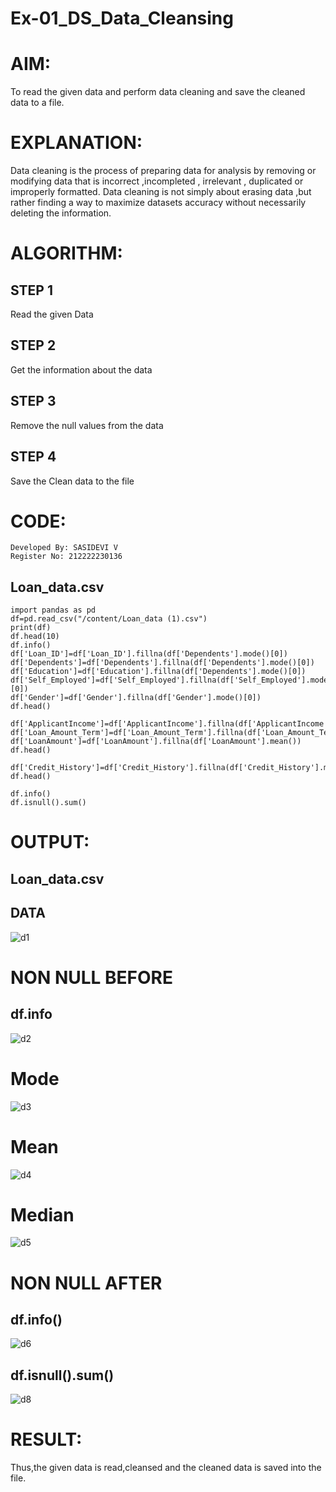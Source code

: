# Ex-01_DS_Data_Cleansing
# AIM:
To read the given data and perform data cleaning and save the cleaned data to a file.

# EXPLANATION:
Data cleaning is the process of preparing data for analysis by removing or modifying data that is incorrect ,incompleted , irrelevant , duplicated or improperly formatted. Data cleaning is not simply about erasing data ,but rather finding a way to maximize datasets accuracy without necessarily deleting the information.

# ALGORITHM:
## STEP 1
Read the given Data

## STEP 2
Get the information about the data

## STEP 3
Remove the null values from the data

## STEP 4
Save the Clean data to the file

# CODE:
```
Developed By: SASIDEVI V
Register No: 212222230136
```
## Loan_data.csv

```
import pandas as pd
df=pd.read_csv("/content/Loan_data (1).csv")
print(df)
df.head(10)
df.info()
df['Loan_ID']=df['Loan_ID'].fillna(df['Dependents'].mode()[0])
df['Dependents']=df['Dependents'].fillna(df['Dependents'].mode()[0])
df['Education']=df['Education'].fillna(df['Dependents'].mode()[0])
df['Self_Employed']=df['Self_Employed'].fillna(df['Self_Employed'].mode()[0])
df['Gender']=df['Gender'].fillna(df['Gender'].mode()[0])
df.head()

df['ApplicantIncome']=df['ApplicantIncome'].fillna(df['ApplicantIncome'].mean())
df['Loan_Amount_Term']=df['Loan_Amount_Term'].fillna(df['Loan_Amount_Term'].mean())
df['LoanAmount']=df['LoanAmount'].fillna(df['LoanAmount'].mean())
df.head()

df['Credit_History']=df['Credit_History'].fillna(df['Credit_History'].median())
df.head()

df.info()
df.isnull().sum()

```





# OUTPUT:

## Loan_data.csv

## DATA
![d1](https://user-images.githubusercontent.com/118707332/226185889-c6b8a63f-4b9d-41ca-b676-1408e6cc9733.png)

# NON NULL BEFORE

## df.info
![d2](https://user-images.githubusercontent.com/118707332/226186003-6a845a7b-6638-4c30-ae46-5c5d21cb542e.png)

# Mode
![d3](https://user-images.githubusercontent.com/118707332/226186126-603daa80-35c9-473b-a88c-e1410aa2311a.png)

# Mean
![d4](https://user-images.githubusercontent.com/118707332/226186191-2c1195de-b113-4693-9313-938ed955a602.png)

# Median
![d5](https://user-images.githubusercontent.com/118707332/226186373-43bcfbd9-9956-4c25-b0ac-88054f76bd70.png)

# NON NULL AFTER

## df.info()
![d6](https://user-images.githubusercontent.com/118707332/226186585-f1b542f2-747e-43ee-a454-3e11af01aed1.png)

## df.isnull().sum()
![d8](https://user-images.githubusercontent.com/118707332/226186642-96862123-c945-4210-8836-58ac28824a03.png)

# RESULT:
Thus,the given data is read,cleansed and the cleaned data is saved into the file.



